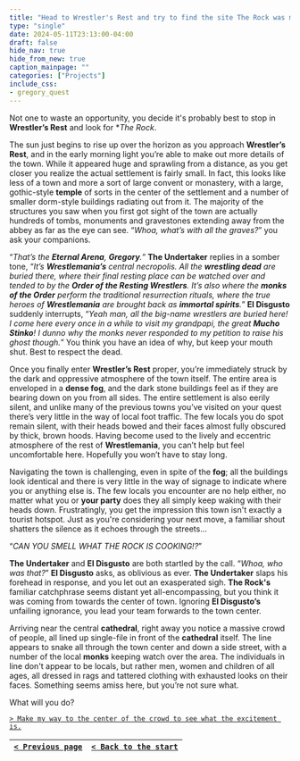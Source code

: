 ```yaml
---
title: "Head to Wrestler's Rest and try to find the site The Rock was meditating in."
type: "single"
date: 2024-05-11T23:13:00-04:00
draft: false
hide_nav: true
hide_from_new: true
caption_mainpage: ""
categories: ["Projects"]
include_css:
- gregory_quest
---
```


Not one to waste an opportunity, you decide it's probably best to stop in **Wrestler’s Rest** and look for **The Rock*. 

The sun just begins to rise up over the horizon as you approach **Wrestler’s Rest**, and in the early morning light you’re able to make out more details of the town. While it appeared huge and sprawling from a distance, as you get closer you realize the actual settlement is fairly small. In fact, this looks like less of a town and more a sort of large convent or monastery, with a large, gothic-style **temple** of sorts in the center of the settlement and a number of smaller dorm-style buildings radiating out from it. The majority of the structures you saw when you first got sight of the town are actually hundreds of tombs, monuments and gravestones extending away from the abbey as far as the eye can see. “*Whoa, what’s with all the graves?*” you ask your companions.

“*That’s the **Eternal Arena**, **Gregory**.*” **The Undertaker** replies in a somber tone, “*It’s **Wrestlemania’s** central necropolis. All the **wrestling dead** are buried there, where their final resting place can be watched over and tended to by the **Order of the Resting Wrestlers**. It’s also where the **monks of the Order** perform the traditional resurrection rituals, where the true heroes of **Wrestlemania** are brought back as **immortal spirits**.*” **El Disgusto** suddenly interrupts, “*Yeah man, all the big-name wrestlers are buried here! I come here every once in a while to visit my grandpapi, the great **Mucho Stinko**! I dunno why the monks never responded to my petition to raise his ghost though.*” You think you have an idea of why, but keep your mouth shut. Best to respect the dead.

Once you finally enter **Wrestler’s Rest** proper, you’re immediately struck by the dark and oppressive atmosphere of the town itself. The entire area is enveloped in a **dense fog**, and the dark stone buildings feel as if they are bearing down on you from all sides. The entire settlement is also eerily silent, and unlike many of the previous towns you’ve visited on your quest there’s very little in the way of local foot traffic. The few locals you do spot remain silent, with their heads bowed and their faces almost fully obscured by thick, brown hoods. Having become used to the lively and eccentric atmosphere of the rest of **Wrestlemania**, you can’t help but feel uncomfortable here. Hopefully you won’t have to stay long.

Navigating the town is challenging, even in spite of the **fog**; all the buildings look identical and there is very little in the way of signage to indicate where you or anything else is. The few locals you encounter are no help either, no matter what you or **your party** does they all simply keep waking with their heads down. Frustratingly, you get the impression this town isn't exactly a tourist hotspot. Just as you're considering your next move, a familiar shout shatters the silence as it echoes through the streets…

“*CAN YOU SMELL WHAT THE ROCK IS COOKING!?*”

**The Undertaker** and **El Disgusto** are both startled by the call. “*Whoa, who was that?*” **El Disgusto** asks, as oblivious as ever. **The Undertaker** slaps his forehead in response, and you let out an exasperated sigh. **The Rock's** familiar catchphrase seems distant yet all-encompassing, but you think it was coming from towards the center of town. Ignoring **El Disgusto’s** unfailing ignorance, you lead your team forwards to the town center. 

Arriving near the central **cathedral**, right away you notice a massive crowd of people, all lined up single-file in front of the **cathedral** itself. The line appears to snake all through the town center and down a side street, with a number of the local **monks** keeping watch over the area. The individuals in line don't appear to be locals, but rather men, women and children of all ages, all dressed in rags and tattered clothing with exhausted looks on their faces. Something seems amiss here, but you’re not sure what.

What will you do? 

[``> Make my way to the center of the crowd to see what the excitement is.``](../108)

|[``< Previous page``](../106)|[``< Back to the start``](../)|
|---|---|
